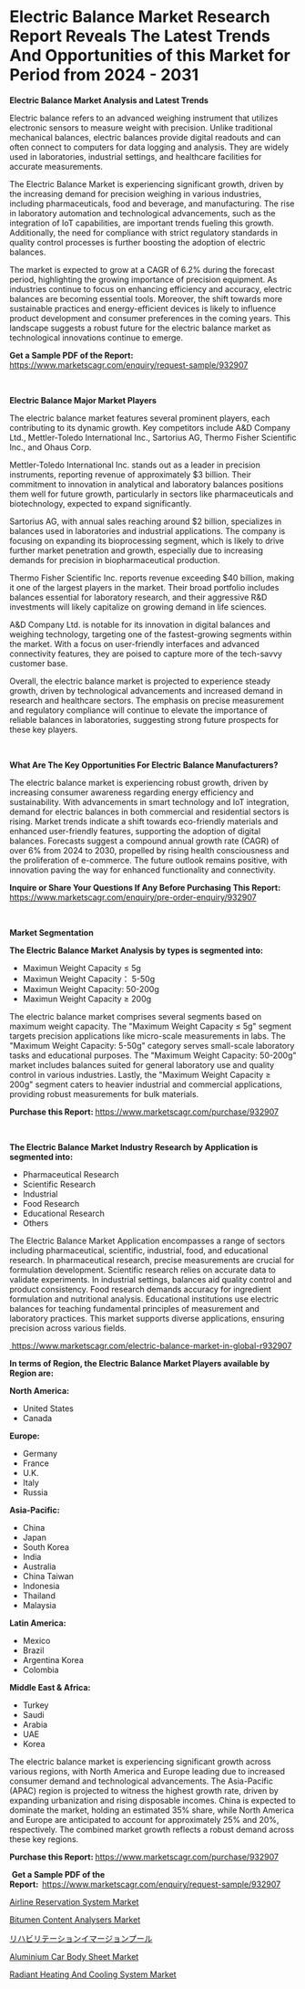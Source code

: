 <p><h1>Electric Balance Market Research Report Reveals The Latest Trends And Opportunities of this Market for Period from 2024 - 2031</h1></p><p><strong>Electric Balance Market Analysis and Latest Trends</strong></p>
<p><p>Electric balance refers to an advanced weighing instrument that utilizes electronic sensors to measure weight with precision. Unlike traditional mechanical balances, electric balances provide digital readouts and can often connect to computers for data logging and analysis. They are widely used in laboratories, industrial settings, and healthcare facilities for accurate measurements.</p><p>The Electric Balance Market is experiencing significant growth, driven by the increasing demand for precision weighing in various industries, including pharmaceuticals, food and beverage, and manufacturing. The rise in laboratory automation and technological advancements, such as the integration of IoT capabilities, are important trends fueling this growth. Additionally, the need for compliance with strict regulatory standards in quality control processes is further boosting the adoption of electric balances.</p><p>The market is expected to grow at a CAGR of 6.2% during the forecast period, highlighting the growing importance of precision equipment. As industries continue to focus on enhancing efficiency and accuracy, electric balances are becoming essential tools. Moreover, the shift towards more sustainable practices and energy-efficient devices is likely to influence product development and consumer preferences in the coming years. This landscape suggests a robust future for the electric balance market as technological innovations continue to emerge.</p></p>
<p><strong>Get a Sample PDF of the Report:&nbsp;</strong> <a href="https://www.marketscagr.com/enquiry/request-sample/932907">https://www.marketscagr.com/enquiry/request-sample/932907</a></p>
<p>&nbsp;</p>
<p><strong>Electric Balance Major Market Players</strong></p>
<p><p>The electric balance market features several prominent players, each contributing to its dynamic growth. Key competitors include A&D Company Ltd., Mettler-Toledo International Inc., Sartorius AG, Thermo Fisher Scientific Inc., and Ohaus Corp. </p><p>Mettler-Toledo International Inc. stands out as a leader in precision instruments, reporting revenue of approximately $3 billion. Their commitment to innovation in analytical and laboratory balances positions them well for future growth, particularly in sectors like pharmaceuticals and biotechnology, expected to expand significantly.</p><p>Sartorius AG, with annual sales reaching around $2 billion, specializes in balances used in laboratories and industrial applications. The company is focusing on expanding its bioprocessing segment, which is likely to drive further market penetration and growth, especially due to increasing demands for precision in biopharmaceutical production.</p><p>Thermo Fisher Scientific Inc. reports revenue exceeding $40 billion, making it one of the largest players in the market. Their broad portfolio includes balances essential for laboratory research, and their aggressive R&D investments will likely capitalize on growing demand in life sciences.</p><p>A&D Company Ltd. is notable for its innovation in digital balances and weighing technology, targeting one of the fastest-growing segments within the market. With a focus on user-friendly interfaces and advanced connectivity features, they are poised to capture more of the tech-savvy customer base.</p><p>Overall, the electric balance market is projected to experience steady growth, driven by technological advancements and increased demand in research and healthcare sectors. The emphasis on precise measurement and regulatory compliance will continue to elevate the importance of reliable balances in laboratories, suggesting strong future prospects for these key players.</p></p>
<p>&nbsp;</p>
<p><strong>What Are The Key Opportunities For Electric Balance Manufacturers?</strong></p>
<p><p>The electric balance market is experiencing robust growth, driven by increasing consumer awareness regarding energy efficiency and sustainability. With advancements in smart technology and IoT integration, demand for electric balances in both commercial and residential sectors is rising. Market trends indicate a shift towards eco-friendly materials and enhanced user-friendly features, supporting the adoption of digital balances. Forecasts suggest a compound annual growth rate (CAGR) of over 6% from 2024 to 2030, propelled by rising health consciousness and the proliferation of e-commerce. The future outlook remains positive, with innovation paving the way for enhanced functionality and connectivity.</p></p>
<p><strong>Inquire or Share Your Questions If Any Before Purchasing This Report:</strong> <a href="https://www.marketscagr.com/enquiry/pre-order-enquiry/932907">https://www.marketscagr.com/enquiry/pre-order-enquiry/932907</a></p>
<p>&nbsp;</p>
<p><strong>Market Segmentation</strong></p>
<p><strong>The Electric Balance Market Analysis by types is segmented into:</strong></p>
<p><ul><li>Maximun Weight Capacity ≤ 5g</li><li>Maximun Weight Capacity： 5-50g</li><li>Maximun Weight Capacity: 50-200g</li><li>Maximun Weight Capacity ≥ 200g</li></ul></p>
<p><p>The electric balance market comprises several segments based on maximum weight capacity. The "Maximum Weight Capacity ≤ 5g" segment targets precision applications like micro-scale measurements in labs. The "Maximum Weight Capacity: 5-50g" category serves small-scale laboratory tasks and educational purposes. The "Maximum Weight Capacity: 50-200g" market includes balances suited for general laboratory use and quality control in various industries. Lastly, the "Maximum Weight Capacity ≥ 200g" segment caters to heavier industrial and commercial applications, providing robust measurements for bulk materials.</p></p>
<p><strong>Purchase this Report:&nbsp;</strong><a href="https://www.marketscagr.com/purchase/932907">https://www.marketscagr.com/purchase/932907</a></p>
<p>&nbsp;</p>
<p><strong>The Electric Balance Market Industry Research by Application is segmented into:</strong></p>
<p><ul><li>Pharmaceutical Research</li><li>Scientific Research</li><li>Industrial</li><li>Food Research</li><li>Educational Research</li><li>Others</li></ul></p>
<p><p>The Electric Balance Market Application encompasses a range of sectors including pharmaceutical, scientific, industrial, food, and educational research. In pharmaceutical research, precise measurements are crucial for formulation development. Scientific research relies on accurate data to validate experiments. In industrial settings, balances aid quality control and product consistency. Food research demands accuracy for ingredient formulation and nutritional analysis. Educational institutions use electric balances for teaching fundamental principles of measurement and laboratory practices. This market supports diverse applications, ensuring precision across various fields.</p></p>
<p><a href="https://www.marketscagr.com/electric-balance-market-in-global-r932907">&nbsp;https://www.marketscagr.com/electric-balance-market-in-global-r932907</a></p>
<p><strong>In terms of Region, the Electric Balance Market Players available by Region are:</strong></p>
<p>
    <p> <strong> North America: </strong>
        <ul>
            <li>United States</li>
            <li>Canada</li>
        </ul>
        </p> 
    <p> <strong> Europe: </strong>
        <ul>
            <li>Germany</li>
            <li>France</li>
            <li>U.K.</li>
            <li>Italy</li>
            <li>Russia</li>
        </ul>
        </p> 
    <p> <strong> Asia-Pacific: </strong>
        <ul>
            <li>China</li>
            <li>Japan</li>
            <li>South Korea</li>
            <li>India</li>
            <li>Australia</li>
            <li>China Taiwan</li>
            <li>Indonesia</li>
            <li>Thailand</li>
            <li>Malaysia</li>
        </ul>
        </p> 
    <p> <strong> Latin America: </strong>
        <ul>
            <li>Mexico</li>
            <li>Brazil</li>
            <li>Argentina Korea</li>
            <li>Colombia</li>
        </ul>
        </p> 
    <p> <strong> Middle East & Africa: </strong>
        <ul>
            <li>Turkey</li>
            <li>Saudi</li>
            <li>Arabia</li>
            <li>UAE</li>
            <li>Korea</li>
        </ul>
    </p>
    </p>
<p><p>The electric balance market is experiencing significant growth across various regions, with North America and Europe leading due to increased consumer demand and technological advancements. The Asia-Pacific (APAC) region is projected to witness the highest growth rate, driven by expanding urbanization and rising disposable incomes. China is expected to dominate the market, holding an estimated 35% share, while North America and Europe are anticipated to account for approximately 25% and 20%, respectively. The combined market growth reflects a robust demand across these key regions.</p></p>
<p><strong>Purchase this Report: </strong><a href="https://www.marketscagr.com/purchase/932907">https://www.marketscagr.com/purchase/932907</a></p>
<p>&nbsp;<strong>Get a Sample PDF of the Report:&nbsp;&nbsp;</strong><a href="https://www.marketscagr.com/enquiry/request-sample/932907">https://www.marketscagr.com/enquiry/request-sample/932907</a></p>
<p><strong></strong></p>
<p><p><a href="https://www.linkedin.com/pulse/airline-reservation-system-market-emerging-trends-future-prospects-87kuf?trackingId=zAicacplQmadY5VnRtMXow%3D%3D">Airline Reservation System Market</a></p><p><a href="https://github.com/luckyshygirl/Market-Research-Report-List-6/blob/main/bitumen-content-analysers-market.md">Bitumen Content Analysers Market</a></p><p><a href="https://medium.com/@nicolasrown5/rehabilitation-immersion-pool-market-%E3%81%AE%E3%82%B0%E3%83%AD%E3%83%BC%E3%83%90%E3%83%AB%E5%B8%82%E5%A0%B4%E6%A6%82%E8%A6%81%E3%81%AF-%E4%B8%96%E7%95%8C%E3%81%8A%E3%82%88%E3%81%B3%E4%B8%BB%E8%A6%81%E5%B8%82%E5%A0%B4%E3%81%AB%E3%81%8A%E3%81%91%E3%82%8B%E6%A5%AD%E7%95%8C%E3%81%AB%E5%BD%B1%E9%9F%BF%E3%82%92%E4%B8%8E%E3%81%88%E3%82%8B%E4%B8%BB%E8%A6%81%E3%81%AA%E3%83%88%E3%83%AC%E3%83%B3%E3%83%89%E3%81%AB%E3%81%A4%E3%81%84%E3%81%A6-%E7%8B%AC%E8%87%AA%E3%81%AE%E8%A6%96%E7%82%B9%E3%82%92%E6%8F%90%E4%BE%9B%E3%81%97%E3%81%BE%E3%81%99-010b70915703">リハビリテーションイマージョンプール</a></p><p><a href="https://issuu.com/reportprime-2/docs/aluminium-car-body-sheet-market-siz_811bcced05d9b4">Aluminium Car Body Sheet Market</a></p><p><a href="https://medium.com/@kareeout89567/the-global-radiant-heating-and-cooling-system-market-is-a-dynamic-and-growing-industry-2d1e95e067fc">Radiant Heating And Cooling System Market</a></p></p>